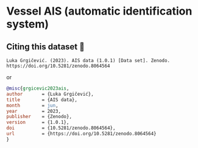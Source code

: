 # Vessel AIS (automatic identification system)

## Citing this dataset 🤗

`Luka Grgičević. (2023). AIS data (1.0.1) [Data set]. Zenodo. https://doi.org/10.5281/zenodo.8064564`

or

```bibtex
@misc{grgicevic2023ais,
author       = {Luka Grgičević},
title        = {AIS data},
month        = jun,
year         = 2023,
publisher    = {Zenodo},
version      = {1.0.1},
doi          = {10.5281/zenodo.8064564},
url          = {https://doi.org/10.5281/zenodo.8064564}
}
```

